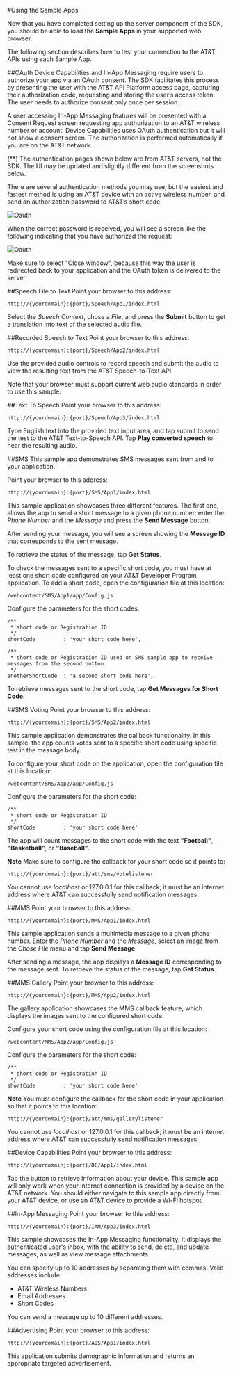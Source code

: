 #Using the Sample Apps

Now that you have completed setting up the server component of the SDK, you should be able to load the **Sample Apps** in your supported web browser.

The following section describes how to test your connection to the AT&T APIs using each Sample App.


##OAuth
Device Capabilities and In-App Messaging require users to authorize your app via an OAuth consent. The SDK facilitates this process by presenting the user with the AT&T API Platform access page, capturing their authorization code, requesting and storing the user’s access token.  The user needs to authorize consent only once per session.

A user accessing In-App Messaging features will be presented with a Consent Request screen requesting app authorization to an AT&T wireless number or account.  Device Capabilities uses OAuth authentication but it will not show a consent screen. The authorization is performed automatically if you are on the AT&T network.

(**) The authentication pages shown below are from AT&T servers, not the SDK. The UI may be updated and slightly different from the screenshots below.

There are several authentication methods you may use, but the easiest and fastest method is using an AT&T device with an active wireless number, and send an authorization password to AT&T’s short code:

![Oauth](resources/images/sample_apps_screens/oauth-one.png)

When the correct password is received, you will see a screen like the following indicating that you have authorized the request:

![Oauth](resources/images/sample_apps_screens/oauth-close.png)

Make sure to select "Close window", because this way the user is redirected back to your application and the OAuth token is delivered to the server.

##Speech File to Text
Point your browser to this address: 

    http://{yourdomain}:{port}/Speech/App1/index.html 

Select the _Speech Context_, chose a _File_, and press the **Submit** button to get a translation into text of the selected audio file.

##Recorded Speech to Text
Point your browser to this address: 

    http://{yourdomain}:{port}/Speech/App2/index.html 

Use the provided audio controls to record speech and submit the audio to view the resulting text from the AT&T Speech-to-Text API.

Note that your browser must support current web audio standards in order to use this sample.

##Text To Speech
Point your browser to this address: 

    http://{yourdomain}:{port}/Speech/App3/index.html 

Type English text into the provided text input area, and tap submit to send the test to the AT&T Text-to-Speech API. Tap **Play converted speech** to hear the resulting audio.

##SMS
This sample app demonstrates SMS messages sent from and to your application.

Point your browser to this address: 

    http://{yourdomain}:{port}/SMS/App1/index.html 

This sample application showcases three different features. The first one, allows the app to send a short message to a given phone number: enter the _Phone Number_ and the _Message_ and press the **Send Message** button. 

After sending your message, you will see a screen showing the **Message ID** that corresponds to the sent message.
 
To retrieve the status of the message, tap **Get Status**. 

To check the messages sent to a specific short code, you must have at least one short code configured on your AT&T Developer Program application. To add a short code, open the configuration file at this location:  

	/webcontent/SMS/App1/app/Config.js

Configure the parameters for the short codes:
     
    /**
     * short code or Registration ID
     */
    shortCode         : 'your short code here',
    
    /**
     * short code or Registration ID used on SMS sample app to receive messages from the second button
     */
    anotherShortCode  : 'a second short code here',

To retrieve messages sent to the short code, tap **Get Messages for Short Code**.


##SMS Voting
Point your browser to this address: 

    http://{yourdomain}:{port}/SMS/App2/index.html 

This sample application demonstrates the callback functionality. In this sample, the app counts votes sent to a specific short code using specific test in the message body. 

To configure your short code on the application, open the configuration file at this location:  

	/webcontent/SMS/App2/app/Config.js

Configure the parameters for the short code:

	/**
     * short code or Registration ID
     */
    shortCode         : 'your short code here'

The app will count messages to the short code with the text **"Football"**, **"Basketball”**, or **"Baseball”**.

**Note** Make sure to configure the callback for your short code so it points to:

	http://{yourdomain}:{port}/att/sms/votelistener

You cannot use _localhost_ or 127.0.0.1 for this callback; it must be an internet address where AT&T can successfully send notification messages.
	
##MMS
Point your browser to this address: 

    http://{yourdomain}:{port}/MMS/App1/index.html 

This sample application sends a multimedia message to a given phone number. Enter the _Phone Number_ and the _Message_, select an image from the _Chose File_ menu and tap **Send Message**. 

After sending a message, the app displays a **Message ID** corresponding to the message sent.  To retrieve the status of the message, tap **Get Status**. 

##MMS Gallery
Point your browser to this address: 

    http://{yourdomain}:{port}/MMS/App2/index.html 

The gallery application showcases the MMS callback feature, which displays the images sent to the configured short code. 

Configure your short code using the configuration file at this location:  

	/webcontent/MMS/App2/app/Config.js

Configure the parameters for the short code:

	/**
     * short code or Registration ID
     */
    shortCode         : 'your short code here'


**Note** You must configure the callback for the short code in your application so that it points to this location:

	http://{yourdomain}:{port}/att/mms/gallerylistener

You cannot use _localhost_ or 127.0.0.1 for this callback; it must be an internet address where AT&T can successfully send notification messages.

##Device Capabilities
Point your browser to this address: 

    http://{yourdomain}:{port}/DC/App1/index.html 

Tap the button to retrieve information about your device. This sample app will only work when your internet connection is provided by a device on the AT&T network. You should either navigate to this sample app directly from your AT&T device, or use an AT&T device to provide a Wi-Fi hotspot.

##In-App Messaging
Point your browser to this address: 

    http://{yourdomain}:{port}/IAM/App3/index.html 

This sample showcases the In-App Messaging functionality. It displays the authenticated user's inbox, with the ability to send, delete, and update messages, as well as view message attachments.

You can specify up to 10 addresses by separating them with commas. Valid addresses include:

* AT&T Wireless Numbers
* Email Addresses
* Short Codes

You can send a message up to 10 different addresses. 

##Advertising
Point your browser to this address: 

    http://{yourdomain}:{port}/ADS/App1/index.html 

This application submits demographic information and returns an appropriate targeted advertisement.
